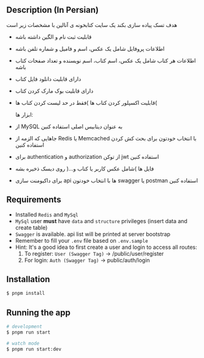 ## Description (In Persian)

هدف تسک پیاده سازی بکند یک سایت کتابخونه ی آنالین با مشخصات زیر است

- قابلیت ثبت نام و الگین داشته باشه
- اطلاعات پروفایل شامل یک عکس، اسم و فامیل و شماره تلفن باشه
- اطلاعات هر کتاب شامل یک عکس، اسم کتاب، اسم نویسنده و تعداد صفحات کتاب باشه
- دارای قابلیت دانلود فایل کتاب
- دارای قابلیت بوک مارک کردن کتاب
- قابلیت اکسپلور کردن کتاب ها )فقط در حد لیست کردن کتاب ها(

  ابزار ها:

- از MySQL به عنوان دیتابیس اصلی استفاده کنین
- جاهایی که الزمه از Redis یا Memcached با انتخاب خودتون برای بحث کش کردن استفاده کنین
- برای authentication و authorization از توکن jwt استفاده کنین
- فایل ها )شامل عکس کاربر یا کتاب و...( روی دیسک ذخیره بشه
- برای داکیومنت سازی api ها با انتخاب خودتون swagger یا postman استفاده کنین

## Requirements

- Installed `Redis` and `MySql`
- `MySql` user **must** have `data` and `structure` privileges (insert data and create table)
- `Swagger` is available. api list will be printed at server bootstrap
- Remember to fill your `.env` file based on `.env.sample`
- Hint: It's a good idea to first create a user and login to access all routes:
  1. To register: `User (Swagger Tag)` -> /public/user/register
  2. For login: `Auth (Swagger Tag)` -> public/auth/login

## Installation

```bash
$ pnpm install
```

## Running the app

```bash
# development
$ pnpm run start

# watch mode
$ pnpm run start:dev

```
